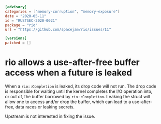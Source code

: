 ```toml
[advisory]
categories = ["memory-corruption", "memory-exposure"]
date = "2020-05-11"
id = "RUSTSEC-2020-0021"
package = "rio"
url = "https://github.com/spacejam/rio/issues/11"

[versions]
patched = []
```

# rio allows a use-after-free buffer access when a future is leaked

When a `rio::Completion` is leaked, its drop code will not run. The drop code
is responsible for waiting until the kernel completes the I/O operation into, or
out of, the buffer borrowed by `rio::Completion`. Leaking the struct will allow
one to access and/or drop the buffer, which can lead to a use-after-free,
data races or leaking secrets.

Upstream is not interested in fixing the issue.
